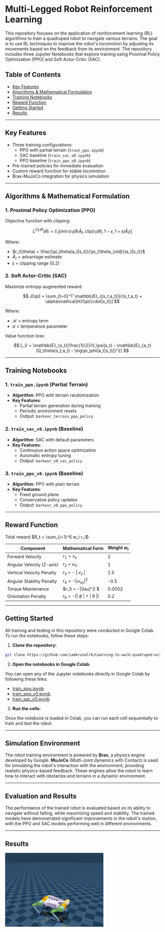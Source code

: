 # Multi-Legged Robot Reinforcement Learning 


This repository focuses on the application of reinforcement learning (RL) algorithms to train a quadruped robot to navigate various terrains. The goal is to use RL techniques to improve the robot's locomotion by adjusting its movements based on the feedback from its environment. The repository includes three Jupyter Notebooks that explore training using Proximal Policy Optimization (PPO) and Soft Actor-Critic (SAC).

## Table of Contents
- [Key Features](#key-features)
- [Algorithms & Mathematical Formulation](#algorithms--mathematical-formulation)
- [Training Notebooks](#training-notebooks)
- [Reward Function](#reward-function)
- [Getting Started](#getting-started)
- [Results](#results)

---

## Key Features
- Three training configurations:
  - PPO with partial terrain (`train_ppo.ipynb`)
  - SAC baseline (`train_sac_v0.ipynb`)
  - PPO baseline (`train_ppo_v0.ipynb`)
- Pre-trained policies for immediate evaluation
- Custom reward function for stable locomotion
- Brax-MuJoCo integration for physics simulation

---

## Algorithms & Mathematical Formulation 

### 1. Proximal Policy Optimization (PPO)
Objective function with clipping:

$$
L^{CLIP}(\theta) = \mathbb{E}_t[\min(r_t(\theta)\hat{A}_t, \text{clip}(r_t(\theta), 1-\epsilon, 1+\epsilon)\hat{A}_t)]
$$

Where:
- $r_t(\theta) = \frac{\pi_\theta(a_t|s_t)}{\pi_{\theta_{old}}(a_t|s_t)}$
- $\hat{A}_t$ = advantage estimate
- $\epsilon$ = clipping range (0.2)

### 2. Soft Actor-Critic (SAC)
Maximize entropy-augmented reward:

$$
J(\pi) = \sum_{t=0}^T \mathbb{E}_{(s_t,a_t)}[r(s_t,a_t) + \alpha\mathcal{H}(\pi(\cdot|s_t))]
$$

Where:
- $\mathcal{H}$ = entropy term
- $\alpha$ = temperature parameter

Value function loss:

$$
L_V = \mathbb{E}_{s_t}[\frac{1}{2}(V_\psi(s_t) - \mathbb{E}_{a_t}[Q_\theta(s_t,a_t) - \log\pi_\phi(a_t|s_t)])^2]
$$

---

## Training Notebooks

### 1. `train_ppo.ipynb` (Partial Terrain)
- **Algorithm**: PPO with terrain randomization
- **Key Features**:
  - Partial terrain generation during training
  - Periodic environment resets
  - Output: `barkour_terrain_ppo_policy`

### 2. `train_sac_v0.ipynb` (Baseline)
- **Algorithm**: SAC with default parameters
- **Key Features**:
  - Continuous action space optimization
  - Automatic entropy tuning
  - Output: `barkour_v0_sac_policy`

### 3. `train_ppo_v0.ipynb` (Baseline)
- **Algorithm**: PPO with plain terrain
- **Key Features**:
  - Fixed ground plane
  - Conservative policy updates
  - Output: `barkour_v0_ppo_policy`

---

## Reward Function

Total reward $R_t = \sum_{i=1}^6 w_i r_i$:

| Component | Mathematical Form | Weight $w_i$ |
|-----------|--------------------|------------------|
| Forward Velocity | $r_1 = v_x$ | 2 |
| Angular Velocity (Z-axis) | $r_2$ = $\omega_z$ | 1 |
| Vertical Velocity Penalty | $r_3$ = - \| $v_z$ \| | 1.5 |
| Angular Stability Penalty | $r_4 = -\|\omega_{xy}\|^2$ | -0.5 |
| Torque Maintenance | $r_5 = -\|\tau\|^2 $ | 0.0002 |
| Orientation Penalty | $r_6$ = -(\| $\phi$ \| + \| $\theta$ \|)  | 0.2 |

---

## Getting Started


All training and testing in this repository were conducted in Google Colab. To run the notebooks, follow these steps:

1. **Clone the repository:**

```bash
git clone https://github.com/iamkrunalrk/Learning-to-walk-quadruped-with-RL.git
```

2. **Open the notebooks in Google Colab:**

You can open any of the Jupyter notebooks directly in Google Colab by following these links:
- [train_ppo.ipynb](https://github.com/iamkrunalrk/Learning-to-walk-quadruped-with-RL.git)
- [train_ppo_v0.ipynb](https://github.com/iamkrunalrk/Learning-to-walk-quadruped-with-RL.git)
- [train_sac_v0.ipynb](https://github.com/iamkrunalrk/Learning-to-walk-quadruped-with-RL.git)

3. **Run the cells:**

Once the notebook is loaded in Colab, you can run each cell sequentially to train and test the robot.

---

## Simulation Environment

The robot training environment is powered by **Brax**, a physics engine developed by Google. **MuJoCo** (Multi-Joint dynamics with Contact) is used for simulating the robot's interaction with the environment, providing realistic physics-based feedback. These engines allow the robot to learn how to interact with obstacles and terrains in a dynamic environment.

---

## Evaluation and Results

The performance of the trained robot is evaluated based on its ability to navigate without falling, while maximizing speed and stability. The trained models have demonstrated significant improvements in the robot's motion, with the PPO and SAC models performing well in different environments.

---

## Results
![quadruped](barkour.gif)